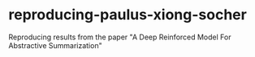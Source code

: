 # reproducing-paulus-xiong-socher
Reproducing results from the paper "A Deep Reinforced Model For Abstractive Summarization"
